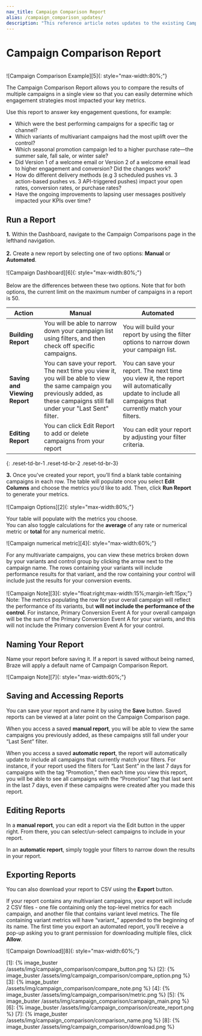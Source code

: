 ```yaml
---
nav_title: Campaign Comparison Report
alias: /campaign_comparison_updates/
description: "This reference article notes updates to the existing Campaign Comparison feature within the Dashboard."
---
```


# Campaign Comparison Report
<br>
![Campaign Comparison Example][5]{: style="max-width:80%;"}

The Campaign Comparison Report allows you to compare the results of multiple campaigns in a single view so that you can easily determine which engagement strategies most impacted your key metrics.

Use this report to answer key engagement questions, for example:
- Which were the best performing campaigns for a specific tag or channel?
- Which variants of multivariant campaigns had the most uplift over the control?  
- Which seasonal promotion campaign led to a higher purchase rate—the summer sale, fall sale, or winter sale?
- Did Version 1 of a welcome email or Version 2 of a welcome email lead to higher engagement and conversion? Did the changes work?
- How do different delivery methods (e.g 3 scheduled pushes vs. 3 action-based pushes vs. 3 API-triggered pushes) impact your open rates, conversion rates, or purchase rates?
- Have the ongoing improvements to lapsing user messages positively impacted your KPIs over time?

## Run a Report

__1.__ Within the Dashboard, navigate to the Campaign Comparisons page in the lefthand navigation.<br><br>
__2.__ Create a new report by selecting one of two options: __Manual__ or __Automated__. <br><br>![Campaign Dashboard][6]{: style="max-width:80%;"}<br><br> Below are the differences between these two options. Note that for both options, the current limit on the maximum number of campaigns in a report is 50.

| __Action__ | __Manual__ | __Automated__ |
| ---- | ---------- | ------------- |
| __Building Report__ | You will be able to narrow down your campaign list using filters, and then check off specific campaigns. | You will build your report by using the filter options to narrow down your campaign list. |
| __Saving and Viewing Report__ | You can save your report. The next time you view it, you will be able to view the same campaign you previously added, as these campaigns still fall under your "Last Sent" filter. | You can save your report. The next time you view it, the report will automatically update to include all campaigns that currently match your filters. |
| __Editing Report__ | You can click Edit Report to add or delete campaigns from your report | You can edit your report by adjusting your filter criteria. |
{: .reset-td-br-1 .reset-td-br-2 .reset-td-br-3}

__3.__ Once you've created your report, you’ll find a blank table containing campaigns in each row. The table will populate once you select __Edit Columns__ and choose the metrics you’d like to add. Then, click __Run Report__ to generate your metrics.
<br><br>
![Campaign Options][2]{: style="max-width:80%;"}
<br>

Your table will populate with the metrics you choose.<br>
You can also toggle calculations for the __average__ of any rate or numerical metric or __total__ for any numerical metric.

![Campaign numerical metric][4]{: style="max-width:60%;"}<br>

For any multivariate campaigns, you can view these metrics broken down by your variants and control group by clicking the arrow next to the campaign name. The rows containing your variants will include performance results for that variant, and the row containing your control will include just the results for your conversion events. 
<br><br>
![Campaign Note][3]{: style="float:right;max-width:15%;margin-left:15px;"}
Note: The metrics populating the row for your overall campaign will reflect the performance of its variants, but __will not include the performance of the control__. For instance, Primary Conversion Event A for your overall campaign will be the sum of the Primary Conversion Event A for your variants, and this will not include the Primary conversion Event A for your control.

## Naming Your Report

Name your report before saving it. If a report is saved without being named, Braze will apply a default name of Campaign Comparison Report. 

![Campaign Note][7]{: style="max-width:60%;"}

## Saving and Accessing Reports

You can save your report and name it by using the __Save__ button. Saved reports can be viewed at a later point on the Campaign Comparison page.

When you access a saved __manual report__, you will be able to view the same campaigns you previously added, as these campaigns still fall under your “Last Sent” filter.

When you access a saved __automatic report__, the report will automatically update to include all campaigns that currently match your filters. For instance, if your report used the filters for “Last Sent” in the last 7 days for campaigns with the tag “Promotion,” then each time you view this report, you will be able to see all campaigns with the “Promotion” tag that last sent in the last 7 days, even if these campaigns were created after you made this report.

## Editing Reports

In a __manual report__, you can edit a report via the Edit button in the upper right. From there, you can select/un-select campaigns to include in your report.

In an __automatic report__, simply toggle your filters to narrow down the results in your report.

## Exporting Reports

You can also download your report to CSV using the __Export__ button. 

If your report contains any multivariant campaigns, your export will include 2 CSV files - one file containing only the top-level metrics for each campaign, and another file that contains variant level metrics. The file containing variant metrics will have “variant_” appended to the beginning of its name. The first time you export an automated report, you’ll receive a pop-up asking you to grant permission for downloading multiple files, click __Allow__.

![Campaign Download][8]{: style="max-width:60%;"}

[0]: {{site.baseurl}}/user_guide/engagement_tools/campaigns/testing_and_more/comparing_campaigns/#comparing-campaigns
[1]: {% image_buster /assets/img/campaign_comparison/compare_button.png %}
[2]: {% image_buster /assets/img/campaign_comparison/compare_option.png %}
[3]: {% image_buster /assets/img/campaign_comparison/compare_note.png %}
[4]: {% image_buster /assets/img/campaign_comparison/metric.png %}
[5]: {% image_buster /assets/img/campaign_comparison/campaign_main.png %}
[6]: {% image_buster /assets/img/campaign_comparison/create_report.png %}
[7]: {% image_buster /assets/img/campaign_comparison/comparison_name.png %}
[8]: {% image_buster /assets/img/campaign_comparison/download.png %}
